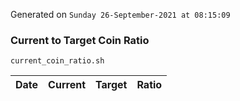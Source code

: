 Generated on `Sunday 26-September-2021 at 08:15:09`

### Current to Target Coin Ratio
`current_coin_ratio.sh`

Date|Current|Target|Ratio
---|---|---|---
